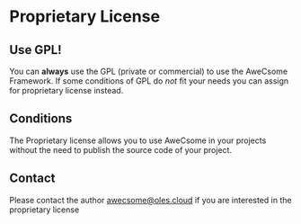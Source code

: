 # Proprietary License

## Use GPL!
You can **always** use the GPL (private or commercial) to use the AweCsome Framework. If some conditions of GPL do *not* fit your needs you can assign for proprietary license instead.

## Conditions
The Proprietary license allows you to use AweCsome in your projects without the need to publish the source code of your project. 

## Contact
Please contact the author awecsome@oles.cloud if you are interested in the proprietary license
